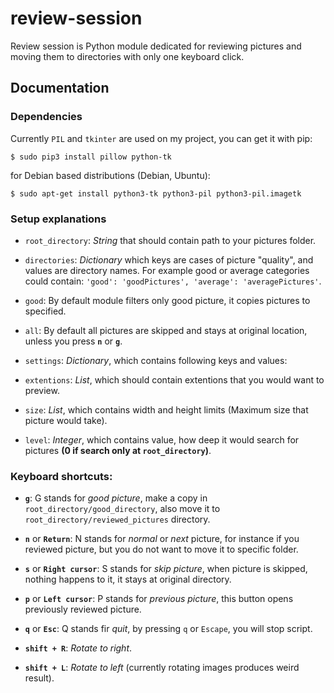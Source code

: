 # review-session
Review session is Python module dedicated for reviewing pictures and moving them to directories with only one keyboard click.

## Documentation

### Dependencies

Currently `PIL` and `tkinter` are used on my project, you can get it with pip:
```
$ sudo pip3 install pillow python-tk
```
for Debian based distributions (Debian, Ubuntu):
```
$ sudo apt-get install python3-tk python3-pil python3-pil.imagetk
```

### Setup explanations

- `root_directory`: _String_ that should contain path to your pictures folder.
- `directories`: _Dictionary_ which keys are cases of picture "quality", and values are directory names. For example good or average categories could contain: `'good': 'goodPictures', 'average': 'averagePictures'`.
-    `good`: By default module filters only good picture, it copies pictures to specified.
-    `all`: By default all pictures are skipped and stays at original location, unless you press __`n`__ or __`g`__.

- `settings`: _Dictionary_, which contains following keys and values:
-    `extentions`: _List_, which should contain extentions that you would want to preview.
-    `size`: _List_, which contains width and height limits (Maximum size that picture would take).
-    `level`: _Integer_, which contains value, how deep it would search for pictures __(0 if search only at `root_directory`)__.
    
### Keyboard shortcuts:

- __`g`__: G stands for _good picture_, make a copy in `root_directory/good_directory`, also move it to `root_directory/reviewed_pictures` directory.
- __`n`__ or __`Return`__: N stands for _normal_ or _next_ picture, for instance if you reviewed picture, but you do not want to move it to specific folder.
- __`s`__ or __`Right cursor`__: S stands for _skip picture_, when picture is skipped, nothing happens to it, it stays at original directory.
- __`p`__ or __`Left cursor`__: P stands for _previous picture_, this button opens previously reviewed picture.
- __`q`__ or __`Esc`__: Q stands fir _quit_, by pressing `q` or `Escape`, you will stop script.

- __`shift + R`__: _Rotate to right_.
- __`shift + L`__: _Rotate to left_ (currently rotating images produces weird result).
